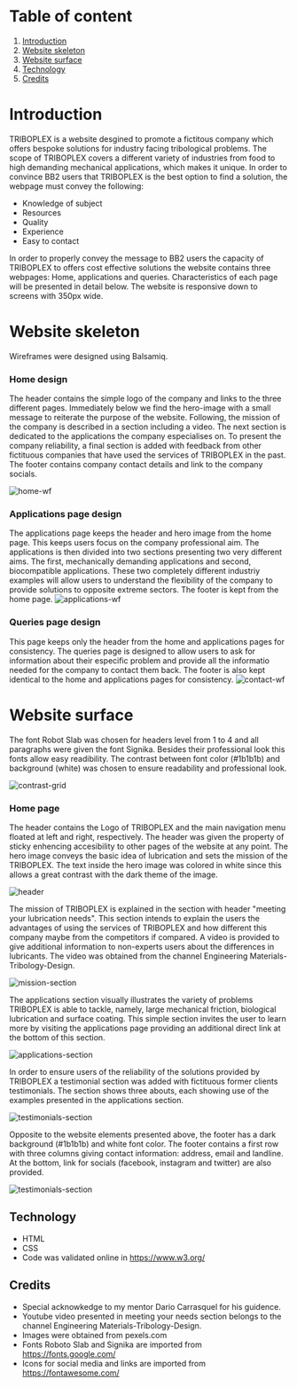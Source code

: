 # Table of content

1. [Introduction](#introduction)
2. [Website skeleton](#website-skeleton)
3. [Website surface](#website-surface)
4. [Technology](#technology)
5. [Credits](#credits)

# Introduction

TRIBOPLEX is a website desgined to promote a fictitous company which offers bespoke solutions for industry facing tribological problems. The scope of TRIBOPLEX covers a different variety of industries from food to high demanding mechanical applications, which makes it unique.
In order to convince BB2 users that TRIBOPLEX is the best option to find a solution, the webpage must convey the following:

- Knowledge of subject
- Resources
- Quality
- Experience
- Easy to contact

In order to properly convey the message to BB2 users the capacity of TRIBOPLEX to offers cost effective solutions the website contains three webpages: Home, applications and queries. Characteristics of each page will be presented in detail below.
The website is responsive down to screens with 350px wide.

# Website skeleton

Wireframes were designed using Balsamiq.

### Home design

The header contains the simple logo of the company and links to the three different pages. Immediately below we find the hero-image with a small message to reiterate the purpose of the website. Following, the mission of the company is described in a section including a video. The next section is dedicated to the applications the company especialises on. To present the company reliability, a final section is added with feedback from other fictituous companies that have used the services of TRIBOPLEX in the past. The footer contains company contact details and link to the company socials.

![home-wf](assets/images/home-wf.png)

### Applications page design

The applications page keeps the header and hero image from the home page. This keeps users focus on the company professional aim. The applications is then divided into two sections presenting two very different aims. The first, mechanically demanding applications and second, biocompatible applications. These two completely different industriy examples will allow users to understand the flexibility of the company to provide solutions to opposite extreme sectors. The footer is kept from the home page.
![applications-wf](assets/images/applications-wf.png)

### Queries page design

This page keeps only the header from the home and applications pages for consistency.
The queries page is designed to allow users to ask for information about their especific problem and provide all the informatio needed for the company to contact them back.
The footer is also kept identical to the home and applications pages for consistency.
![contact-wf](assets/images/contact-wf.png)

# Website surface

The font Robot Slab was chosen for headers level from 1 to 4 and all paragraphs were given the font Signika. Besides their professional look this fonts allow easy readibility. The contrast between font color (#1b1b1b) and background (white) was chosen to ensure readability and professional look.

![contrast-grid](assets/images/contrast-grid.png)

### Home page

The header contains the Logo of TRIBOPLEX and the main navigation menu floated at left and right, respectively. The header was given the property of sticky enhencing accesibility to other pages of the website at any point.
The hero image conveys the basic idea of lubrication and sets the mission of the TRIBOPLEX.
The text inside the hero image was colored in white since this allows a great contrast with the dark theme of the image.

![header](assets/images/readme-header.png)

The mission of TRIBOPLEX is explained in the section with header "meeting your lubrication needs". This section intends to explain the users the advantages of using the services of TRIBOPLEX and how different this company maybe from the competitors if compared. A video is provided to give additional information to non-experts users about the differences in lubricants. The video was obtained from the channel Engineering Materials-Tribology-Design.

![mission-section](assets/images/readme-mission.png)

The applications section visually illustrates the variety of problems TRIBOPLEX is able to tackle, namely, large mechanical friction, biological lubrication and surface coating. This simple section invites the user to learn more by visiting the applications page providing an additional direct link at the bottom of this section.

![applications-section](assets/images/readme-applications.png)

In order to ensure users of the reliability of the solutions provided by TRIBOPLEX a testimonial section was added with fictituous former clients testimonials. The section shows three abouts, each showing use of the examples presented in the applications section.

![testimonials-section](assets/images/readme-testimonial.png)

Opposite to the website elements presented above, the footer has a dark background (#1b1b1b) and white font color. The footer contains a first row with three columns giving contact information: address, email and landline. At the bottom, link for socials (facebook, instagram and twitter) are also provided.  

![testimonials-section](assets/images/readme-footer.png)

## Technology

- HTML
- CSS
- Code was validated online in https://www.w3.org/

## Credits

- Special acknowkedge to my mentor Dario Carrasquel for his guidence.
- Youtube video presented in meeting your needs section belongs to the channel Engineering Materials-Tribology-Design.
- Images were obtained from pexels.com
- Fonts Roboto Slab and Signika are imported from https://fonts.google.com/
- Icons for social media and links are imported from https://fontawesome.com/

